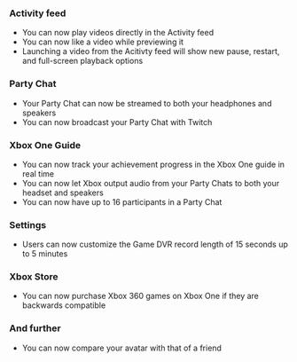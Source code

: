 ### Activity feed
- You can now play videos directly in the Activity feed
- You can now like a video while previewing it
- Launching a video from the Acitivty feed will show new pause, restart, and full-screen playback options

### Party Chat
- Your Party Chat can now be streamed to both your headphones and speakers
- You can now broadcast your Party Chat with Twitch

### Xbox One Guide
- You can now track your achievement progress in the Xbox One guide in real time
- You can now let Xbox output audio from your Party Chats to both your headset and speakers
- You can now have up to 16 participants in a Party Chat

### Settings
- Users can now customize the Game DVR record length of 15 seconds up to 5 minutes

### Xbox Store
- You can now purchase Xbox 360 games on Xbox One if they are backwards compatible

### And further
- You can now compare your avatar with that of a friend